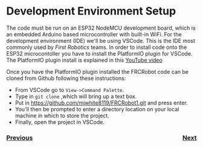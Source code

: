 # <a name="ide"></a>Development Environment Setup
The code must be run on an ESP32 NodeMCU development board, which is an embedded Arduino based microcontroller with built-in WiFi.  For the development environment (IDE) we'll be using VSCode.  This is the IDE most commonly used by <i>First Robotics</i> teams.  In order to install code onto the ESP32 microcontoller you have to install the PlatformIO plugin for VSCode. The PlatformIO plugin install is explained in this [YouTube video](https://www.youtube.com/watch?v=5edPOlQQKmo)

Once you have the PlatformIO plugin installed the FRCRobot code can be cloned from Github following these instructions:
- From VSCode go to `View->Command Palette`.
- Type in `git clone` ,which will bring up a text box.
- Put in https://github.com/mjwhite8119/FRCRobot1.git and press enter.
- You'll then be prompted to enter a directory location on your local machine in which to store the project.
- Finally, open the project in VSCode.

<h3><span style="float:left">
<a href="trainingRobot">Previous</a></span>
<span style="float:right">
<a href="bom">Next</a></span></h3>
